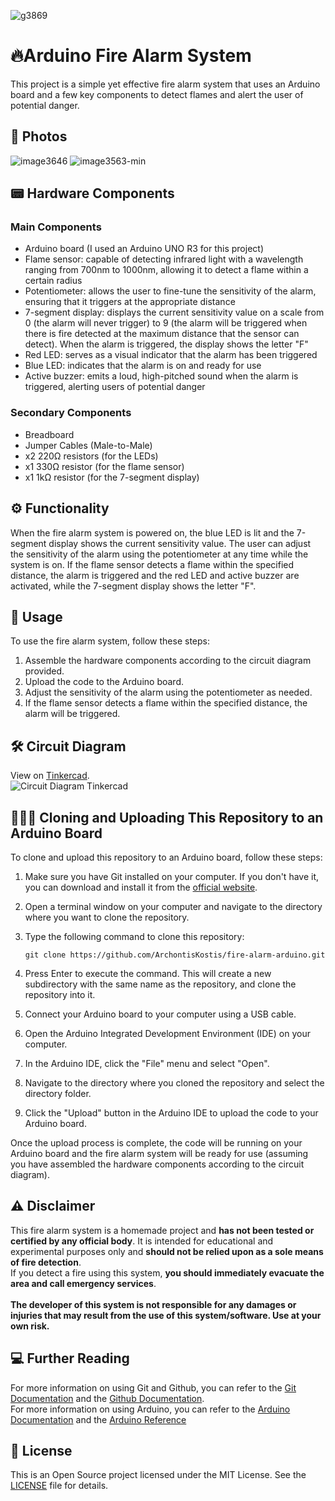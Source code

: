 ![g3869](https://user-images.githubusercontent.com/77233507/209699623-383fafbc-c033-4e37-b3c7-a65f35f014ef.png)
# :fire:Arduino Fire Alarm System
This project is a simple yet effective fire alarm system that uses an Arduino board and a few key components to detect flames and alert the user of potential danger.

## 📸 Photos
![image3646](https://user-images.githubusercontent.com/77233507/209828144-b8996c96-684b-41f6-9ecc-2b53a2509434.png)
![image3563-min](https://user-images.githubusercontent.com/77233507/209829410-6df1ebc9-aa74-4552-8a64-b36615c7463d.png)

## 📟 Hardware Components
### Main Components
- Arduino board (I used an Arduino UNO R3 for this project)
- Flame sensor: capable of detecting infrared light with a wavelength ranging from 700nm to 1000nm, allowing it to detect a flame within a certain radius
- Potentiometer: allows the user to fine-tune the sensitivity of the alarm, ensuring that it triggers at the appropriate distance
- 7-segment display: displays the current sensitivity value on a scale from 0 (the alarm will never trigger) to 9 (the alarm will be triggered when there is fire detected at the maximum distance that the sensor can detect). When the alarm is triggered, the display shows the letter "F"
- Red LED: serves as a visual indicator that the alarm has been triggered
- Blue LED: indicates that the alarm is on and ready for use
- Active buzzer: emits a loud, high-pitched sound when the alarm is triggered, alerting users of potential danger

### Secondary Components
- Breadboard
- Jumper Cables (Male-to-Male)
- x2 220Ω resistors (for the LEDs)
- x1 330Ω resistor (for the flame sensor)
- x1 1kΩ resistor (for the 7-segment display)


## ⚙️ Functionality
When the fire alarm system is powered on, the blue LED is lit and the 7-segment display shows the current sensitivity value. The user can adjust the sensitivity of the alarm using the potentiometer at any time while the system is on. If the flame sensor detects a flame within the specified distance, the alarm is triggered and the red LED and active buzzer are activated, while the 7-segment display shows the letter "F".

## 🚨 Usage
To use the fire alarm system, follow these steps:

1. Assemble the hardware components according to the circuit diagram provided.
2. Upload the code to the Arduino board.
3. Adjust the sensitivity of the alarm using the potentiometer as needed.
4. If the flame sensor detects a flame within the specified distance, the alarm will be triggered.

## 🛠 Circuit Diagram
View on [Tinkercad](https://www.tinkercad.com/things/ktwTRIdclBs-arduino-fire-alarm-system). <br>
![Circuit Diagram Tinkercad](https://user-images.githubusercontent.com/77233507/209828299-fa2bf7d7-e8c9-42a6-b6b2-51c26cdf805e.png) 


## 👩🏻‍💻 Cloning and Uploading This Repository to an Arduino Board

To clone and upload this repository to an Arduino board, follow these steps:

1. Make sure you have Git installed on your computer. If you don't have it, you can download and install it from the [official website](https://git-scm.com/downloads).

2. Open a terminal window on your computer and navigate to the directory where you want to clone the repository.

3. Type the following command to clone this repository:
    ```
    git clone https://github.com/ArchontisKostis/fire-alarm-arduino.git
    ```
4. Press Enter to execute the command. This will create a new subdirectory with the same name as the repository, and clone the repository into it.

5. Connect your Arduino board to your computer using a USB cable.

6. Open the Arduino Integrated Development Environment (IDE) on your computer.

7. In the Arduino IDE, click the "File" menu and select "Open".

8. Navigate to the directory where you cloned the repository and select the directory folder.

9. Click the "Upload" button in the Arduino IDE to upload the code to your Arduino board.

Once the upload process is complete, the code will be running on your Arduino board and the fire alarm system will be ready for use (assuming you have assembled the hardware components according to the circuit diagram).

## ⚠️ Disclaimer

This fire alarm system is a homemade project and **has not been tested or certified by any official body**. It is intended for educational and experimental purposes only and **should not be relied upon as a sole means of fire detection**. \
If you detect a fire using this system, **you should immediately evacuate the area and call emergency services**. \
\
**The developer of this system is not responsible for any damages or injuries that may result from the use of this system/software. Use at your own risk.**

## 💻 Further Reading
For more information on using Git and Github, you can refer to the [Git Documentation](https://git-scm.com/doc) and the [Github Documentation](https://docs.github.com/). \
For more information on using Arduino, you can refer to the [Arduino Documentation](https://docs.arduino.cc/) and the [Arduino Reference](https://www.arduino.cc/reference/en/)

## 📜 License
This is an Open Source project licensed under the MIT License. See the [LICENSE](LICENSE) file for details.
